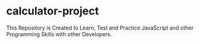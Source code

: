 # calculator-project
This Repository is Created to Learn, Test and Practice JavaScript and other Programming Skills with other Developers. 
